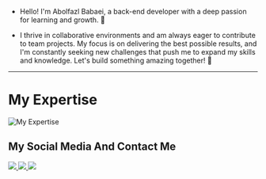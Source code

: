 
- Hello! I'm Abolfazl Babaei, a back-end developer with a deep passion for learning and growth. 🌱

- I thrive in collaborative environments and am always eager to contribute to team projects. My focus is on delivering the best possible results, and I'm constantly seeking new challenges that push me to expand my skills and knowledge. Let's build something amazing together! 🚀

---
<h1>My Expertise </h1>
<img src='https://skillicons.dev/icons?i=python,django,git,github,html,css' alt='My Expertise'/>


<h2>My Social Media And Contact Me</h2>

<a href='https://www.linkedin.com/in/abolfazl-babaei01'> 
<img src='https://skillicons.dev/icons?i=linkedin'>
</a>

<a href='https://www.instagram.com/abolfazl.babaei01/profilecard/?igsh=bWxtNDhsdWxxMzMy'> 
<img src='https://skillicons.dev/icons?i=instagram'>
</a>

<a href='mailto:abolfazl.9599@gmail.com'> 
<img src='https://skillicons.dev/icons?i=gmail'>
</a>
